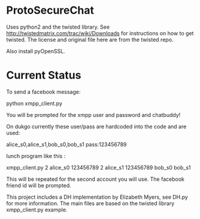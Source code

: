 ProtoSecureChat
===============

Uses python2 and the twisted library. See http://twistedmatrix.com/trac/wiki/Downloads for instructions on how to get twisted.
The license and original file here are from the twisted repo.

Also install pyOpenSSL.

Current Status
===============
To send a facebook message:

python xmpp_client.py

You will be prompted for the xmpp user and password and chatbuddy!

On dukgo currently these user/pass are hardcoded into the code and are used:

alice_s0,alice_s1,bob_s0,bob_s1        pass:123456789

lunch program like this :

xmpp_client.py 2 alice_s0 123456789 2 alice_s1 123456789 bob_s0 bob_s1

This will be repeated for the second account you will use.
The facebook friend id will be prompted.

This project includes a DH implementation by Elizabeth Myers, see DH.py for more information.
The main files are based on the twisted library xmpp_client.py example.

